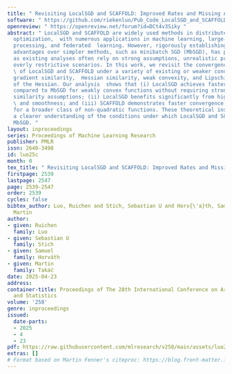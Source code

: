 ```yaml
---
title: " Revisiting LocalSGD and SCAFFOLD: Improved Rates and Missing Analysis "
software: " https://github.com/riekenluo/Pub_Code_LocalSGD_and_SCAFFOLD "
openreview: " https://openreview.net/forum?id=DCt4v3Siky "
abstract: " LocalSGD and SCAFFOLD are widely used methods in distributed stochastic
  optimization,  with numerous applications in machine learning, large-scale data
  processing, and federated  learning. However, rigorously establishing  their theoretical
  advantages over simpler methods, such as minibatch SGD (MbSGD), has proven challenging,
  as existing analyses often rely on strong assumptions, unrealistic premises, or
  overly restrictive scenarios. In this work, we revisit the convergence properties
  \ of LocalSGD and SCAFFOLD under a variety of existing or weaker conditions, including
  gradient similarity,  Hessian similarity, weak convexity, and Lipschitz continuity
  of the Hessian. Our analysis  shows that (i) LocalSGD achieves faster convergence
  compared to MbSGD for weakly convex functions without requiring stronger gradient
  similarity assumptions; (ii) LocalSGD benefits significantly from higher-order similarity
  \ and smoothness; and (iii) SCAFFOLD demonstrates faster convergence than MbSGD
  for a broader class of non-quadratic functions. These theoretical insights provide
  a clearer understanding of the conditions under which LocalSGD and SCAFFOLD outperform
  MbSGD. "
layout: inproceedings
series: Proceedings of Machine Learning Research
publisher: PMLR
issn: 2640-3498
id: luo25c
month: 0
tex_title: " Revisiting LocalSGD and SCAFFOLD: Improved Rates and Missing Analysis "
firstpage: 2539
lastpage: 2547
page: 2539-2547
order: 2539
cycles: false
bibtex_author: Luo, Ruichen and Stich, Sebastian U and Horv{\'a}th, Samuel and Tak{\'a}{\v{c}},
  Martin
author:
- given: Ruichen
  family: Luo
- given: Sebastian U
  family: Stich
- given: Samuel
  family: Horváth
- given: Martin
  family: Takáč
date: 2025-04-23
address:
container-title: Proceedings of The 28th International Conference on Artificial Intelligence
  and Statistics
volume: '258'
genre: inproceedings
issued:
  date-parts:
  - 2025
  - 4
  - 23
pdf: https://raw.githubusercontent.com/mlresearch/v258/main/assets/luo25c/luo25c.pdf
extras: []
# Format based on Martin Fenner's citeproc: https://blog.front-matter.io/posts/citeproc-yaml-for-bibliographies/
---
```

